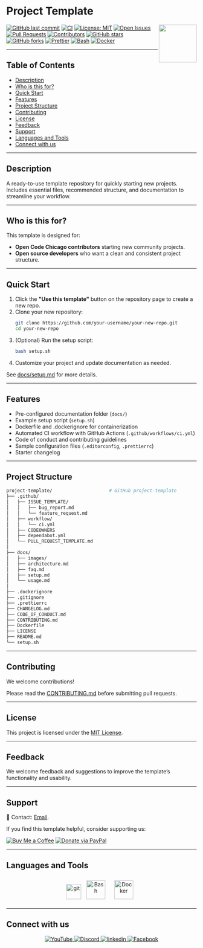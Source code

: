 # Project Template

<img align="right" src="https://media.giphy.com/media/du3J3cXyzhj75IOgvA/giphy.gif" width="100"/>

[![GitHub last commit](https://img.shields.io/github/last-commit/OpenCodeChicago/project-template)](https://github.com/OpenCodeChicago/project-template/commits/main)
[![CI](https://github.com/OpenCodeChicago/project-template/actions/workflows/ci.yml/badge.svg?style=for-the-badge)](https://github.com/OpenCodeChicago/project-template/actions/workflows/ci.yml)
[![License: MIT](https://img.shields.io/github/license/OpenCodeChicago/project-template)](https://github.com/OpenCodeChicago/project-template/blob/main/LICENSE)
[![Open Issues](https://img.shields.io/github/issues/OpenCodeChicago/project-template)](https://github.com/OpenCodeChicago/project-template/issues)
[![Pull Requests](https://img.shields.io/github/issues-pr/OpenCodeChicago/project-template)](https://github.com/OpenCodeChicago/project-template/pulls)
[![Contributors](https://img.shields.io/github/contributors/OpenCodeChicago/project-template)](https://github.com/OpenCodeChicago/project-template/graphs/contributors)
[![GitHub stars](https://img.shields.io/github/stars/OpenCodeChicago/project-template?style=for-the-badge)](https://github.com/OpenCodeChicago/project-template/stargazers)
[![GitHub forks](https://img.shields.io/github/forks/OpenCodeChicago/project-template?style=for-the-badge)](https://github.com/OpenCodeChicago/project-template/network/members)
[![Prettier](https://img.shields.io/badge/prettier-2.8.8-ff69b4.svg?style=for-the-badge&logo=prettier)](https://prettier.io/)
[![Bash](https://img.shields.io/badge/bash-5.2-4EAA25?logo=gnubash&logoColor=white&style=for-the-badge)](https://www.gnu.org/software/bash/)
[![Docker](https://img.shields.io/badge/Docker-24.0-blue?logo=docker&style=for-the-badge)](Dockerfile)

---

## Table of Contents

- [Description](#description)
- [Who is this for?](#who-is-this-for)
- [Quick Start](#quick-start)
- [Features](#features)
- [Project Structure](#project-structure)
- [Contributing](#contributing)
- [License](#license)
- [Feedback](#feedback)
- [Support](#support)
- [Languages and Tools](#languages-and-tools)
- [Connect with us](#connect-with-us)

---

## Description

A ready-to-use template repository for quickly starting new projects. Includes essential files, recommended structure, and documentation to streamline your workflow.

---

## Who is this for?

This template is designed for:

- **Open Code Chicago contributors** starting new community projects.
- **Open source developers** who want a clean and consistent project structure.

---

## Quick Start

1. Click the **"Use this template"** button on the repository page to create a new repo.
2. Clone your new repository:
   ```sh
   git clone https://github.com/your-username/your-new-repo.git
   cd your-new-repo
   ```
3. (Optional) Run the setup script:
   ```sh
   bash setup.sh
   ```
4. Customize your project and update documentation as needed.

See [docs/setup.md](docs/setup.md) for more details.

---

## Features

- Pre-configured documentation folder (`docs/`)
- Example setup script (`setup.sh`)
- Dockerfile and .dockerignore for containerization
- Automated CI workflow with GitHub Actions (`.github/workflows/ci.yml`)
- Code of conduct and contributing guidelines
- Sample configuration files (`.editorconfig`, `.prettierrc`)
- Starter changelog

---

## Project Structure

```bash
project-template/                     # GitHub project-template
├── .github/
│   ├── ISSUE_TEMPLATE/
│   │   ├── bug_report.md
│   │   └── feature_request.md
│   ├── workflow/
│   │   └── ci.yml
│   ├── CODEOWNERS
│   ├── dependabot.yml
│   └── PULL_REQUEST_TEMPLATE.md
│
├── docs/
│   ├── images/
│   ├── architecture.md
│   ├── faq.md
│   ├── setup.md
│   └── usage.md
│
├── .dockerignore
├── .gitignore
├── .prettierrc
├── CHANGELOG.md
├── CODE_OF_CONDUCT.md
├── CONTRIBUTING.md
├── Dockerfile
├── LICENSE
├── README.md
└── setup.sh
```

---

## Contributing

We welcome contributions!

Please read the [CONTRIBUTING.md](./CONTRIBUTING.md) before submitting pull requests.

---

## License

This project is licensed under the [MIT License](LICENSE).

---

## Feedback

We welcome feedback and suggestions to improve the template’s functionality and usability.

---

## Support

📧 Contact: [Email](mailto:info@opencodechicago.org).

If you find this template helpful, consider supporting us:

[![Buy Me a Coffee](https://img.shields.io/badge/buy%20me%20a%20coffee-yellow?logo=buy-me-a-coffee&style=for-the-badge)](https://www.buymeacoffee.com/alexsmagin)
[![Donate via PayPal](https://img.shields.io/badge/paypal-donate-blue?logo=paypal&style=for-the-badge)](https://paypal.me/alexandrsmagin)

---

## Languages and Tools

<div align="center">
<a href="https://git-scm.com/" target="_blank" rel="noreferrer">
<img src="https://www.vectorlogo.zone/logos/git-scm/git-scm-icon.svg" alt="git" width="40" height="40"/></a>
<a href="https://www.gnu.org/software/bash/" target="_blank"><img style="margin: 10px" src="https://profilinator.rishav.dev/skills-assets/gnu_bash-icon.svg" alt="Bash" height="50" /></a>
<a href="https://www.docker.com/" target="_blank"><img style="margin: 10px" src="https://profilinator.rishav.dev/skills-assets/docker-original-wordmark.svg" alt="Docker" height="50" /></a>
</div>

---

## Connect with us

<div align="center">
<a href="https://www.youtube.com/@AlexSmaginDev" target="_blank">
<img src="https://img.shields.io/badge/youtube-%23FF0000.svg?&style=for-the-badge&logo=youtube&logoColor=white" alt="YouTube" style="margin-bottom: 5px;" />
</a>
<a href="https://discord.gg/t6MGsCqdFX" target="_blank">
    <img src="https://img.shields.io/badge/discord-%237289DA.svg?&style=for-the-badge&logo=discord&logoColor=white" alt="Discord" style="margin-bottom: 5px;" />
</a>
<a href="https://www.linkedin.com/company/open-code-chicago" target="_blank">
<img src=https://img.shields.io/badge/linkedin-%231E77B5.svg?&style=for-the-badge&logo=linkedin&logoColor=white alt=linkedin style="margin-bottom: 5px;" />
</a>
<a href="https://www.facebook.com/profile.php?id=61580367112591" target="_blank">
<img src="https://img.shields.io/badge/facebook-%231877F2.svg?&style=for-the-badge&logo=facebook&logoColor=white" alt="Facebook" style="margin-bottom: 5px;" />
</a>

</div>
